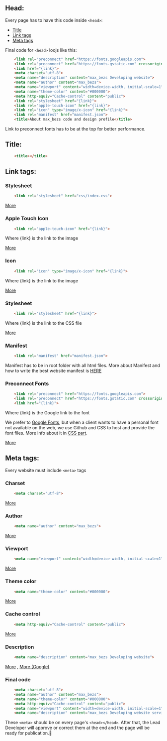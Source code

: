 ## Head:

Every page has to have this code inside `<head>`:
* [Title](#title)
* [Link tags](#link-tags)
* [Meta tags](#meta-tags)

Final code for `<head>` loojs like this:

```html
    <link rel="preconnect" href="https://fonts.googleapis.com">
    <link rel="preconnect" href="https://fonts.gstatic.com" crossorigin>
    <link href="{link}">
    <meta charset="utf-8">
    <meta name="description" content="max_bezs Developing website">
    <meta name="author" content="max_bezs">
    <meta name="viewport" content="width=device-width, initial-scale=1">
    <meta name="theme-color" content="#000000">
    <meta http-equiv="Cache-control" content="public">
    <link rel="stylesheet" href="{link}">
    <link rel="apple-touch-icon" href="{link}">
    <link rel="icon" type="image/x-icon" href="{link}">
    <link rel="manifest" href="manifest.json">
    <title>About max_bezs code and design profile</title>
```

Link to preconnect fonts has to be at the top for better performance.

<a name="title"></a>

## Title:

```html
    <title></title>
```

## Link tags: 

<a name="link-tags"></a>

### Stylesheet

```html
    <link rel="stylesheet" href="css/index.css">
```
[More](https://www.dofactory.com/html/rel/stylesheet "link")

### Apple Touch Icon

```html
    <link rel="apple-touch-icon" href="{link}">
```
Where {link} is the link to the image

[More](https://webhint.io/docs/user-guide/hints/hint-apple-touch-icons/ "link")

### Icon

```html
    <link rel="icon" type="image/x-icon" href="{link}">
```
Where {link} is the link to the image

[More](https://www.w3schools.com/html/html_favicon.asp "link")

### Stylesheet

```html
    <link rel="stylesheet" href="{link}">
```
Where {link} is the link to the CSS file

[More](https://www.w3schools.com/css/css_howto.asps "link")

### Manifest

```html
    <link rel="manifest" href="manifest.json">
```

Manifest has to be in root folder with all html files. More about Manifest and how to write the best website manifest is [HERE](#manifest)

### Preconnect Fonts

```html
    <link rel="preconnect" href="https://fonts.googleapis.com">
    <link rel="preconnect" href="https://fonts.gstatic.com" crossorigin>
    <link href="{link}">
```
Where {link} is the Google link to the font

We prefer to [Google Fonts](https://fonts.google.com/ "Google Fonts"), but when a client wants to have a personal font not available on the web, we use Github and CSS to host and provide the font files. More info about it in [CSS part](#css).

[More](https://web.dev/font-best-practices/ "link")

## Meta tags: 

<a name="meta-tags"></a>

Every website must include `<meta>` tags

### Charset

```html
    <meta charset="utf-8">
````
[More](https://www.w3schools.com/html/html_charset.asp "meta tag link")

### Author 

```html
    <meta name="author" content="max_bezs">
````
[More](https://www.w3schools.com/tags/att_meta_name.asp "meta tag link")

### Viewport

```html
    <meta name="viewport" content="width=device-width, initial-scale=1">
```
[More](https://developer.mozilla.org/en-US/docs/Web/HTML/Viewport_meta_tag "meta tag link")

### Theme color

```html
    <meta name="theme-color" content="#000000">
```
[More](https://developer.mozilla.org/en-US/docs/Web/HTML/Element/meta/name/theme-color "meta tag link")

  

### Cache control

```html
    <meta http-equiv="Cache-control" content="public">
```
[More](https://developer.mozilla.org/en-US/docs/Web/HTTP/Headers/Cache-Control "meta tag link")

  

### Description

```html
    <meta name="description" content="max_bezs Developing website">
```
[More](https://developer.mozilla.org/en-US/docs/Web/HTML/Viewport_meta_tag "meta tag link") , [More (Google)](https://developers.google.com/search/docs/crawling-indexing/special-tags "meta tag link")

  

### Final code

```html
    <meta charset="utf-8">
    <meta name="author" content="max_bezs">
    <meta name="theme-color" content="#000000">
    <meta http-equiv="Cache-control" content="public">
    <meta name="viewport" content="width=device-width, initial-scale=1">
    <meta name="description" content="max_bezs Developing website service">
```

These `<meta>` should be on every page's `<head></head>`. After that, the Lead Developer will approve or correct them at the end and the page will be ready for publication.🥳

